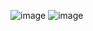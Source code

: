 ![image](https://github.com/ktu0709/java_study/assets/44633204/387fc598-5cbf-4c2c-b82e-542005211fc4)
![image](https://github.com/ktu0709/java_study/assets/44633204/3f2cf153-88a1-4906-91f3-1028da5a9c7a)
